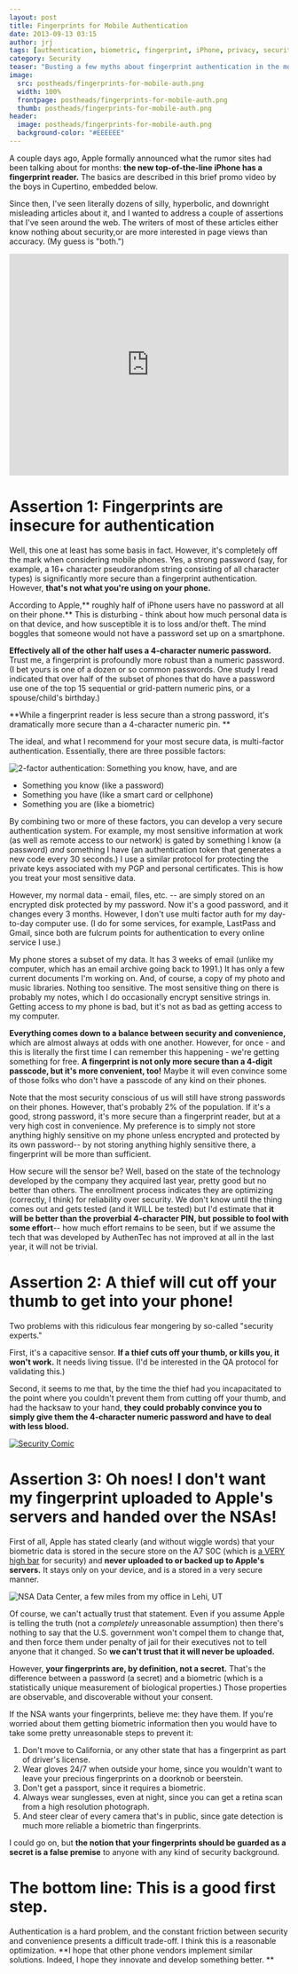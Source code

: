 ```yaml
---
layout: post
title: Fingerprints for Mobile Authentication
date: 2013-09-13 03:15
author: jrj
tags: [authentication, biometric, fingerprint, iPhone, privacy, security, technology]
category: Security
teaser: "Busting a few myths about fingerprint authentication in the mobile space…"
image:
  src: postheads/fingerprints-for-mobile-auth.png
  width: 100%
  frontpage: postheads/fingerprints-for-mobile-auth.png
  thumb: postheads/fingerprints-for-mobile-auth.png
header:
  image: postheads/fingerprints-for-mobile-auth.png
  background-color: "#EEEEEE"
---
```


A couple days ago, Apple formally announced what the rumor sites had been talking about for months: **the new top-of-the-line iPhone has a fingerprint reader.** The basics are described in this brief promo video by the boys in Cupertino, embedded below.

Since then, I've seen literally dozens of silly, hyperbolic, and downright misleading articles about it, and I wanted to address a couple of assertions that I've seen around the web. The writers of most of these articles either know nothing about security,or are more interested in page views than accuracy. (My guess is "both.")

<iframe width="100%" height="400" src="https://www.youtube.com/embed/TJkmc8-eyvE" frameborder="0" allowfullscreen></iframe>

# Assertion 1: Fingerprints are insecure for authentication
Well, this one at least has some basis in fact. However, it's completely off the mark when considering mobile phones. Yes, a strong password (say, for example, a 16+ character pseudorandom string consisting of all character types) is significantly more secure than a fingerprint authentication. However, **that's not what you're using on your phone.**

According to Apple,** roughly half of iPhone users have no password at all on their phone.** This is disturbing - think about how much personal data is on that device, and how susceptible it is to loss and/or theft. The mind boggles that someone would not have a password set up on a smartphone.

**Effectively all of the other half uses a 4-character numeric password.** Trust me, a fingerprint is profoundly more robust than a numeric password. (I bet yours is one of a dozen or so common passwords. One study I read indicated that over half of the subset of phones that do have a password use one of the top 15 sequential or grid-pattern numeric pins, or a spouse/child's birthday.)

**While a fingerprint reader is less secure than a strong password, it's dramatically more secure than a 4-character numeric pin. **

The ideal, and what I recommend for your most secure data, is multi-factor authentication. Essentially, there are three possible factors:

<!---
[caption id="attachment_1245" align="alignright" width="300"]<a href="http://jrjblog.constellationofideas.com/wp-content/uploads/sites/9/2013/09/Slide2.jpg"><img class="size-medium wp-image-1245" alt="Something you know, something you have, and something you are = multi factor " src="http://jrjblog.constellationofideas.com/wp-content/uploads/sites/9/2013/09/Slide2-300x225.jpg" width="300" height="225" /></a> Something you know, something you have, and something you are = multi factor[/caption]
-->

![2-factor authentication: Something you know, have, and are](/images/postheads/2fa-slide.jpg)

- Something you know (like a password)
- Something you have (like a smart card or cellphone)
- Something you are (like a biometric)

By combining two or more of these factors, you can develop a very secure authentication system. For example, my most sensitive information at work (as well as remote access to our network) is gated by something I know (a password) _and_ something I have (an authentication token that generates a new code every 30 seconds.) I use a similar protocol for protecting the private keys associated with my PGP and personal certificates. This is how you treat your most sensitive data.

However, my normal data - email, files, etc. -- are simply stored on an encrypted disk protected by my password. Now it's a good password, and it changes every 3 months. However, I don't use multi factor auth for my day-to-day computer use. (I do for some services, for example, LastPass and Gmail, since both are fulcrum points for authentication to every online service I use.)

My phone stores a subset of my data. It has 3 weeks of email (unlike my computer, which has an email archive going back to 1991.) It has only a few current documents I'm working on. And, of course, a copy of my photo and music libraries. Nothing too sensitive. The most sensitive thing on there is probably my notes, which I do occasionally encrypt sensitive strings in. Getting access to my phone is bad, but it's not as bad as getting access to my computer.

**Everything comes down to a balance between security and convenience,** which are almost always at odds with one another. However, for once - and this is literally the first time I can remember this happening - we're getting something for free. **A fingerprint is not only more secure than a 4-digit passcode, but it's more convenient, too!** Maybe it will even convince some of those folks who don't have a passcode of any kind on their phones.

Note that the most security conscious of us will still have strong passwords on their phones. However, that's probably 2% of the population. If it's a good, strong password, it's more secure than a fingerprint reader, but at a very high cost in convenience. My preference is to simply not store anything highly sensitive on my phone unless encrypted and protected by its own password-- by not storing anything highly sensitive there, a fingerprint will be more than sufficient.

How secure will the sensor be? Well, based on the state of the technology developed by the company they acquired last year, pretty good but no better than others. The enrollment process indicates they are optimizing (correctly, I think) for reliability over security. We don't know until the thing comes out and gets tested (and it WILL be tested) but I'd estimate that **it will be better than the proverbial 4-character PIN, but possible to fool with some effort**-- how much effort remains to be seen, but if we assume the tech that was developed by AuthenTec has not improved at all in the last year, it will not be trivial.

# Assertion 2: A thief will cut off your thumb to get into your phone!
Two problems with this ridiculous fear mongering by so-called "security experts."

First, it's a capacitive sensor. **If a thief cuts off your thumb, or kills you, it won't work.** It needs living tissue. (I'd be interested in the QA protocol for validating this.)

Second, it seems to me that, by the time the thief had you incapacitated to the point where you couldn't prevent them from cutting off your thumb, and had the hacksaw to your hand, **they could probably convince you to simply give them the 4-character numeric password and have to deal with less blood.**

[![Security Comic](http://imgs.xkcd.com/comics/security.png)](http://xkcd.com/538/)

# Assertion 3: Oh noes! I don't want my fingerprint uploaded to Apple's servers and handed over the NSAs!
First of all, Apple has stated clearly (and without wiggle words) that your biometric data is stored in the secure store on the A7 S0C (which is [a VERY high bar](http://infocenter.arm.com/help/index.jsp?topic=/com.arm.doc.ddi0333h/Chdfjdgi.html) for security) and **never uploaded to or backed up to Apple's servers.** It stays only on your device, and is a stored in a very secure manner.

<!---
[caption id="attachment_1247" align="alignnone" width="1024"]<a href="http://jrjblog.constellationofideas.com/wp-content/uploads/sites/9/2013/09/Photo-Sep-22-1-45-36-PM-e1381172437751.jpg"><img class="size-large wp-image-1247" alt="The NSA's Utah Data Center outside Lehi, UT" src="http://jrjblog.constellationofideas.com/wp-content/uploads/sites/9/2013/09/Photo-Sep-22-1-45-36-PM-e1381172437751-1024x372.jpg" width="1024" height="372" /></a> The NSA's Utah Data Center outside Lehi, UT[/caption]
-->
![NSA Data Center, a few miles from my office in Lehi, UT](/images/postheads/nsa-datacenter.jpg)

Of course, we can't actually trust that statement. Even if you assume Apple is telling the truth (not a *completely* unreasonable assumption) then there's nothing to say that the U.S. government won't compel them to change that, and then force them under penalty of jail for their executives not to tell anyone that it changed. So **we can't trust that it will never be uploaded.**

However, **your fingerprints are, by definition, not a secret.** That's the difference between a password (a secret) and a biometric (which is a statistically unique measurement of biological properties.) Those properties are observable, and discoverable without your consent.

If the NSA wants your fingerprints, believe me: they have them. If you're worried about them getting biometric information then you would have to take some pretty unreasonable steps to prevent it:

1. Don't move to California, or any other state that has a fingerprint as part of driver's license.
2. Wear gloves 24/7 when outside your home, since you wouldn't want to leave your precious fingerprints on a doorknob or beerstein.
3. Don't get a passport, since it requires a biometric.
4. Always wear sunglesses, even at night, since you can get a retina scan from a high resolution photograph.
5. And steer clear of every camera that's in public, since gate detection is much more reliable a biometric than fingerprints.

I could go on, but **the notion that your fingerprints should be guarded as a secret is a false premise** to anyone with any kind of security background.

# The bottom line: This is a good first step.

Authentication is a hard problem, and the constant friction between security and convenience presents a difficult trade-off. I think this is a reasonable optimization. **I hope that other phone vendors implement similar solutions. Indeed, I hope they innovate and develop something better. **
